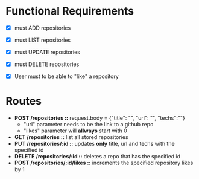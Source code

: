# Functional Requirements
- [x] must ADD repositories
- [x] must LIST repositories
- [x] must UPDATE repositories
- [x] must DELETE repositories
- [x] User must to be able to "like" a repository


# Routes
- **POST /repositories ::** request.body = {"title": "", "url": "", "techs":""}
  - "url" parameter needs to be the link to a github repo
  - "likes" parameter will **allways** start with 0
- **GET /repositories ::** list all stored repositories
- **PUT /repositories/:id ::** updates **only** title, url and techs with the specified id
- **DELETE /repositories/:id ::** deletes a repo that has the specified id
- **POST /repositories/:id/likes ::** increments the specified repository likes by 1